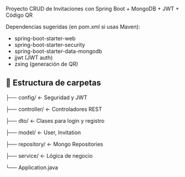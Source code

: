 Proyecto CRUD de Invitaciones con Spring Boot + MongoDB + JWT + Código QR

Dependencias sugeridas (en pom.xml si usas Maven):
- spring-boot-starter-web
- spring-boot-starter-security
- spring-boot-starter-data-mongodb
- jjwt (JWT auth)
- zxing (generación de QR)

📁 Estructura de carpetas
-------------------------------

├── config/            ← Seguridad y JWT

├── controller/        ← Controladores REST

├── dto/               ← Clases para login y registro

├── model/             ← User, Invitation

├── repository/        ← Mongo Repositories

├── service/           ← Lógica de negocio

└── Application.java

